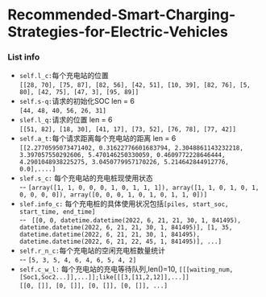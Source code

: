 # Recommended-Smart-Charging-Strategies-for-Electric-Vehicles


### List info
- `self.l_c:`每个充电站的位置     
`[[28, 70], [75, 87], [82, 56], [42, 51], [10, 39], [82, 76], [5, 80], [42, 75], [47, 3], [95, 89]]`
- `self.s-q:`请求的初始化SOC len = 6    
`[44, 48, 40, 56, 26, 31]`
- `slef.l_q:`请求的位置 len = 6     
`[[51, 82], [18, 30], [41, 17], [73, 52], [76, 78], [77, 42]]`
- `self.a_t:`每个请求距离每个充电站的距离 len = 6    
`[[2.2770595073471402, 0.31622776601683794, 2.3048861143232218, 3.397057550292606, 5.470146250330059, 0.4609772228646444, 4.2901048938225275, 3.0450779957170226, 5.214642844912776, 0.0],....]`
- `slef.s_c:` 每个充电站的充电桩现使用状态    
-- `[array([1, 1, 0, 0, 0, 1, 0, 1, 1, 1]), array([1, 1, 0, 1, 0, 1, 0, 0, 0, 0]), array([0, 0, 0, 1, 0, 1, 0, 1, 1, 0])]`
- `slef.info_c:` 每个充电桩的具体使用状况包括`[piles, start_soc, start_time, end_time]`       
-- ` [[0, 0, datetime.datetime(2022, 6, 21, 21, 30, 1, 841495), datetime.datetime(2022, 6, 21, 21, 30, 1, 841495)], [1, 35, datetime.datetime(2022, 6, 21, 21, 30, 1, 841495), datetime.datetime(2022, 6, 21, 22, 45, 1, 841495)], ...]`   
- `self.r_n_c:`每个充电站的空闲充电桩数量统计     
-- `[5, 3, 5, 4, 6, 4, 6, 5, 4, 2]`
- `self.c_w_l:` 每个充电站的充电等待队列,len()=10, `[[[waiting_num,[Soc1,Soc2...]],...]];like[[[3,[11,2,12]],...]]`  
`[[0, []], [0, []], [0, []], [0, []], ...]`
